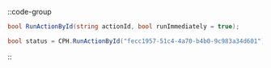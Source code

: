 ::code-group
  ```csharp [Method]
  bool RunActionById(string actionId, bool runImmediately = true);
  ```
  ```csharp [Example]
  bool status = CPH.RunActionById("fecc1957-51c4-4a70-b4b0-9c983a34d601");
  ```
::
